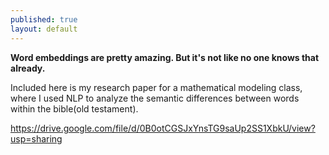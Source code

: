 ```yaml
---
published: true
layout: default
---
```

**Word embeddings are pretty amazing. But it's not like no one knows that already.**

Included here is my research paper for a mathematical modeling class, where I used NLP to analyze the semantic differences between words within the bible(old testament).

https://drive.google.com/file/d/0B0otCGSJxYnsTG9saUp2SS1XbkU/view?usp=sharing
